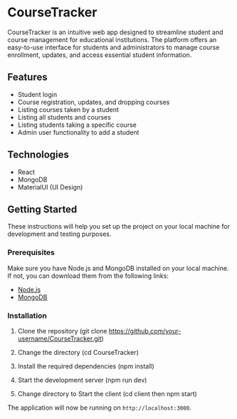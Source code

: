 # CourseTracker

CourseTracker is an intuitive web app designed to streamline student and course management for educational institutions. The platform offers an easy-to-use interface for students and administrators to manage course enrollment, updates, and access essential student information.

## Features

- Student login
- Course registration, updates, and dropping courses
- Listing courses taken by a student
- Listing all students and courses
- Listing students taking a specific course
- Admin user functionality to add a student

## Technologies

- React
- MongoDB
- MaterialUI (UI Design)

## Getting Started

These instructions will help you set up the project on your local machine for development and testing purposes.

### Prerequisites

Make sure you have Node.js and MongoDB installed on your local machine. If not, you can download them from the following links:

- [Node.js](https://nodejs.org/en/download/)
- [MongoDB](https://www.mongodb.com/try/download/community)

### Installation

1. Clone the repository (git clone https://github.com/your-username/CourseTracker.git)

2. Change the directory (cd CourseTracker)

3. Install the required dependencies (npm install)

4. Start the development server (npm run dev)

5. Change directory to Start the client (cd client then npm start)

The application will now be running on `http://localhost:3000`.





